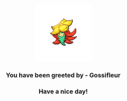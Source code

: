 <p align="center">
            <img src="https://raw.githubusercontent.com/PokeAPI/sprites/master/sprites/pokemon/829.png" width="150" height="150">
          </p>
          <h3 align="center">You have been greeted by - <b>Gossifleur</b></h3>
          <h3 align="center">Have a nice day!</h3>
        
